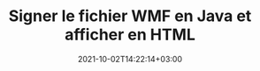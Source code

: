 ---
############################# Static ############################
layout: "autogen-gist"
date: 2021-10-02T14:22:14+03:00
draft: false
path: "fr/total/java/signature/wmf/"
other_out_formats: "PDF WORD EXCEL DOC DOCX DOCM DOT DOTM DOTX XLS XLSB XLSM XLSX XLTM XLTX PPT PPTX PPS PPSX POTX POTM BMP JPEG GIF PNG WEBP TIFF WMF PSD SVG ODP OTP ODS OTS ODT OTT"
ad_headline: "Signer numériquement WMF | Java"
ad_description: "Ajouter, modifier, rechercher, vérifier et supprimer des signatures numériques de WMF en Java"

############################# Head ############################
head_title: "Signer un fichier WMF avec des signatures de texte ou d'image en Java"
head_description: "Java WMF Signature API pour ajouter, modifier, supprimer, vérifier et rechercher des signatures numériques (texte, image, métadonnées, QR-Code, tampon). Affichez le fichier BMP signé au format HTML."

############################# Header ############################
title: "Signer le fichier WMF en Java et afficher en HTML"
description: "Signez et sécurisez les fichiers WMF dans les applications Java à l'aide de types de signature électronique populaires tels que le texte, l'image, les métadonnées, le code QR, le tampon et le champ de formulaire. Générez, mettez à jour, supprimez, vérifiez et recherchez par programmation des signatures numériques dans des documents WMF, des images et divers autres formats de fichiers sans qu'Adobe Reader soit installé."

############################# SubMenu ############################
submenu:
    enable: false

############################# Content ############################
content:
    enable: true
    block:
    - title_left: "Comment ajouter des signatures d'image à WMF en Java"
      content_left: |
          À l'aide de [Conholdate.Total for Java](https://products.conholdate.com/total/java/) - insérez une image personnalisée en tant que signature électronique dans un document WMF en Java. Ajoutez le logo de l'entreprise, l'icône de tampon ou le nom en utilisant différentes couleurs et effets de texte.

          -   Créez une nouvelle instance de la classe [Signature](https://apireference.groupdocs.com/java/signature/com.groupdocs.signature/Signature) et transmettez-lui le document d'entrée
          -   Instanciez l'objet [ImageSignOptions](https://apireference.groupdocs.com/java/signature/com.groupdocs.signature.options.sign/ImageSignOptions) et spécifiez les options de signature d'image
          -   Appelez la méthode [Sign](https://apireference.groupdocs.com/java/signature/com.groupdocs.signature/Signature#sign(java.io.OutputStream,%20com.groupdocs.signature.options.sign.SignOptions)) de l'instance de classe **Signature** et transmettez-lui **ImageSignOptions**
          -   Définir les options pour afficher le document au format HTML
          -   Instancier la visionneuse avec le fichier de sortie
          
      title_right: "Instructions de téléchargement et d'installation des API"
      content_right: |
          Vous avez besoin des espaces de noms `GroupDocs.Signature` et `GroupDocs.Viewer` pour signer numériquement des documents en Java et les afficher au format HTML, image ou PDF. Découvrez d'autres [API Java pour les documents Office](https://products.conholdate.com/total/java/) proposés par Conholdate.Total.
          
          Obtenez les fichiers d'assemblage respectifs à partir des [téléchargements](https://downloads.conholdate.com/total/java) ou récupérez l'ensemble du package à partir de [Maven](https://repository.conholdate.com/webapp/#/artifacts /browse/tree/General/repo) pour ajouter 'Conholdate.Total` directement dans votre espace de travail.
          
      gisthash: "5683d8243aa8c95ea15ab0e5763e0dcd"
      gistfile: "add-image-signatures-to-pdf-files.java"

    - title_left: "Ajouter des signatures de texte à WMF en Java"
      content_left: |
          Ajoutez une signature de texte personnalisée à un document WMF en Java à l'aide de paramètres de texte avancés tels que la couleur de la police, la taille, le nom, l'alignement du texte et l'ajustement des bordures.

          -   Créez une nouvelle instance de la classe [Signature](https://apireference.groupdocs.com/java/signature/com.groupdocs.signature/Signature) et transmettez le document d'entrée
          -   Instanciez l'objet [TextSignOptions](https://apireference.groupdocs.com/java/signature/com.groupdocs.signature.options.sign/TextSignOptions) et spécifiez les options de signature de texte
          -   Appelez la méthode [sign](https://apireference.groupdocs.com/java/signature/com.groupdocs.signature/Signature#sign(java.io.OutputStream,%20com.groupdocs.signature.options.sign.SignOptions)) de l'instance de classe **Signature** et transmettez-lui **TextSignOptions**
        
      title_right: "Représentation d'image des pages de document"
      content_right: |
          Appliquez des signatures numériques à un large éventail de formats de documents et générez la représentation d'image des pages de document déjà signées aux formats PNG, JPG ou BMP. Vous pouvez facilement prévisualiser le document complet dans son ensemble ou choisir d'afficher certaines pages spécifiques en fonction des numéros de page ou des plages de pages.
          
      gisthash: "9d0efb4c5571e50b2a088b3ab054192d"
      gistfile: "add-text-signatures-to-pdf-files.java"

############################# About Formats ############################
about_formats:
    enable: false
############################# More Formats ############################
more_formats:
    enable: true
    auto: false
    other_out_formats: PDF WORD EXCEL DOC DOCX DOCM DOT DOTM DOTX XLS XLSB XLSM XLSX XLTM XLTX PPT PPTX PPS PPSX POTX POTM BMP JPEG GIF PNG WEBP TIFF WMF PSD SVG ODP OTP ODS OTS ODT OTT
############################# Back to top ###############################
back_to_top:
  enable: true
---